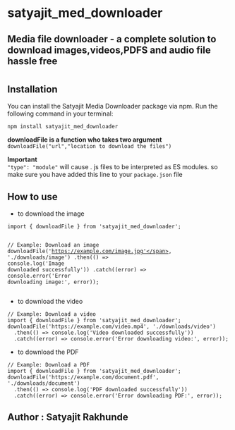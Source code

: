 <h1 class="code-line" data-line-start=0 data-line-end=1 ><a id="satyajit_med_downloader_0"></a>satyajit_med_downloader</h1>
<h2 class="code-line" data-line-start=1 data-line-end=2 ><a id="Media_file_downloader__a_complete_solution_to_download_imagesvideosPDFS_and_audio_file_hassle_free_1"></a>Media file downloader - a complete solution to download images,videos,PDFS and audio file hassle free</h2>
<h1 class="code-line" data-line-start=2 data-line-end=3 ><a id="_2"></a></h1>
<h2 class="code-line" data-line-start=4 data-line-end=5 ><a id="Installation_4"></a>Installation</h2>
<p class="has-line-data" data-line-start="6" data-line-end="7">You can install the Satyajit Media Downloader package via npm. Run the following command in your terminal:</p>
<pre><code class="has-line-data" data-line-start="9" data-line-end="11" class="language-bash">npm install satyajit_med_downloader
</code></pre>
<p class="has-line-data" data-line-start="12" data-line-end="14"><strong>downloadFile  is a function who takes two argument</strong><br>
<code>downloadFile(&quot;url&quot;,&quot;location to download the files&quot;)</code></p>
<p class="has-line-data" data-line-start="15" data-line-end="17"><strong>Important</strong><br>
<code>&quot;type&quot;: &quot;module&quot;</code> will cause . js files to be interpreted as ES modules. so make sure you have added this line to your <code>package.json</code> file</p>
<h2 class="code-line" data-line-start=17 data-line-end=18 ><a id="How_to_use_17"></a>How to use</h2>
<ul>
<li class="has-line-data" data-line-start="18" data-line-end="19">to download  the image</li>
</ul>
<pre><code class="has-line-data" data-line-start="20" data-line-end="27" class="language-javascript"><span class="hljs-keyword">import</span> { downloadFile } <span class="hljs-keyword">from</span> <span class="hljs-string">'satyajit_med_downloader'</span>;

<span class="hljs-comment">// Example: Download an image</span>
downloadFile(<span class="hljs-string">'https://example.com/image.jpg'</span>, <span class="hljs-string">'./downloads/image'</span>)
  .then(() =&gt; <span class="hljs-built_in">console</span>.log(<span class="hljs-string">'Image downloaded successfully'</span>))
  .catch((error) =&gt; <span class="hljs-built_in">console</span>.error(<span class="hljs-string">'Error downloading image:'</span>, error));
</code></pre>
<ul>
<li class="has-line-data" data-line-start="27" data-line-end="28">to download  the video</li>
</ul>
<pre><code class="has-line-data" data-line-start="29" data-line-end="35" class="language-javascript"><span class="hljs-comment">// Example: Download a video</span>
<span class="hljs-keyword">import</span> { downloadFile } <span class="hljs-keyword">from</span> <span class="hljs-string">'satyajit_med_downloader'</span>;
downloadFile(<span class="hljs-string">'https://example.com/video.mp4'</span>, <span class="hljs-string">'./downloads/video'</span>)
  .then(() =&gt; <span class="hljs-built_in">console</span>.log(<span class="hljs-string">'Video downloaded successfully'</span>))
  .catch((error) =&gt; <span class="hljs-built_in">console</span>.error(<span class="hljs-string">'Error downloading video:'</span>, error));
</code></pre>
<ul>
<li class="has-line-data" data-line-start="35" data-line-end="36">to download  the PDF</li>
</ul>
<pre><code class="has-line-data" data-line-start="37" data-line-end="43" class="language-javascript"><span class="hljs-comment">// Example: Download a PDF</span>
<span class="hljs-keyword">import</span> { downloadFile } <span class="hljs-keyword">from</span> <span class="hljs-string">'satyajit_med_downloader'</span>;
downloadFile(<span class="hljs-string">'https://example.com/document.pdf'</span>, <span class="hljs-string">'./downloads/document'</span>)
  .then(() =&gt; <span class="hljs-built_in">console</span>.log(<span class="hljs-string">'PDF downloaded successfully'</span>))
  .catch((error) =&gt; <span class="hljs-built_in">console</span>.error(<span class="hljs-string">'Error downloading PDF:'</span>, error));
</code></pre>
<h2 class="code-line" data-line-start=49 data-line-end=50 ><a id="Author__Satyajit_Rakhunde_49"></a>Author : Satyajit Rakhunde</h2>
